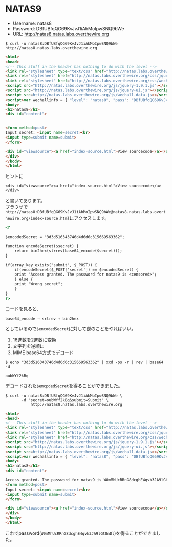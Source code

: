 # NATAS9

- Username: natas8
- Password: DBfUBfqQG69KvJvJ1iAbMoIpwSNQ9bWe
- URL: http://natas8.natas.labs.overthewire.org

```
$ curl -u natas8:DBfUBfqQG69KvJvJ1iAbMoIpwSNQ9bWe http://natas8.natas.labs.overthewire.org
```
```html
<html>
<head>
<!-- This stuff in the header has nothing to do with the level -->
<link rel="stylesheet" type="text/css" href="http://natas.labs.overthewire.org/css/level.css">
<link rel="stylesheet" href="http://natas.labs.overthewire.org/css/jquery-ui.css" />
<link rel="stylesheet" href="http://natas.labs.overthewire.org/css/wechall.css" />
<script src="http://natas.labs.overthewire.org/js/jquery-1.9.1.js"></script>
<script src="http://natas.labs.overthewire.org/js/jquery-ui.js"></script>
<script src=http://natas.labs.overthewire.org/js/wechall-data.js></script><script src="http://natas.labs.overthewire.org/js/wechall.js"></script>
<script>var wechallinfo = { "level": "natas8", "pass": "DBfUBfqQG69KvJvJ1iAbMoIpwSNQ9bWe" };</script></head>
<body>
<h1>natas8</h1>
<div id="content">


<form method=post>
Input secret: <input name=secret><br>
<input type=submit name=submit>
</form>

<div id="viewsource"><a href="index-source.html">View sourcecode</a></div>
</div>
</body>
</html>
```
ヒントに
```
<div id="viewsource"><a href="index-source.html">View sourcecode</a></div>
```
と書いてあります。  
ブラウザで`http://natas8:DBfUBfqQG69KvJvJ1iAbMoIpwSNQ9bWe@natas8.natas.labs.overthewire.org/index-source.html`にアクセスします。
```html
<?

$encodedSecret = "3d3d516343746d4d6d6c315669563362";

function encodeSecret($secret) {
    return bin2hex(strrev(base64_encode($secret)));
}

if(array_key_exists("submit", $_POST)) {
    if(encodeSecret($_POST['secret']) == $encodedSecret) {
    print "Access granted. The password for natas9 is <censored>";
    } else {
    print "Wrong secret";
    }
}
?>
```
コードを見ると、
```
base64_encode → srtrev → bin2hex
```
としているので`$encodedSecret`に対して逆のことをやればいい。  
1. 16進数を2進数に変換
2. 文字列を逆順に
3. MIME base64方式でデコード
```
$ echo "3d3d516343746d4d6d6c315669563362" | xxd -ps -r | rev | base64 -d
```
```
oubWYf2kBq
```
デコードされた`$emcpdedSecret`を得ることができました。
```
$ curl -u natas8:DBfUBfqQG69KvJvJ1iAbMoIpwSNQ9bWe \
       -d "secret=oubWYf2kBq&submit=Submit" \
           http://natas8.natas.labs.overthewire.org
```
```html
<html>
<head>
<!-- This stuff in the header has nothing to do with the level -->
<link rel="stylesheet" type="text/css" href="http://natas.labs.overthewire.org/css/level.css">
<link rel="stylesheet" href="http://natas.labs.overthewire.org/css/jquery-ui.css" />
<link rel="stylesheet" href="http://natas.labs.overthewire.org/css/wechall.css" />
<script src="http://natas.labs.overthewire.org/js/jquery-1.9.1.js"></script>
<script src="http://natas.labs.overthewire.org/js/jquery-ui.js"></script>
<script src=http://natas.labs.overthewire.org/js/wechall-data.js></script><script src="http://natas.labs.overthewire.org/js/wechall.js"></script>
<script>var wechallinfo = { "level": "natas8", "pass": "DBfUBfqQG69KvJvJ1iAbMoIpwSNQ9bWe" };</script></head>
<body>
<h1>natas8</h1>
<div id="content">

Access granted. The password for natas9 is W0mMhUcRRnG8dcghE4qvk3JA9lGt8nDl
<form method=post>
Input secret: <input name=secret><br>
<input type=submit name=submit>
</form>

<div id="viewsource"><a href="index-source.html">View sourcecode</a></div>
</div>
</body>
</html>
```
これでpassword(`W0mMhUcRRnG8dcghE4qvk3JA9lGt8nDl`)を得ることができました。
